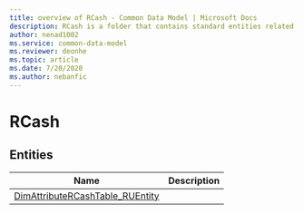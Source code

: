 ```yaml
---
title: overview of RCash - Common Data Model | Microsoft Docs
description: RCash is a folder that contains standard entities related to the Common Data Model.
author: nenad1002
ms.service: common-data-model
ms.reviewer: deonhe
ms.topic: article
ms.date: 7/20/2020
ms.author: nebanfic
---
```


# RCash


## Entities

|Name|Description|
|---|---|
|[DimAttributeRCashTable_RUEntity](DimAttributeRCashTable_RUEntity.md)||
